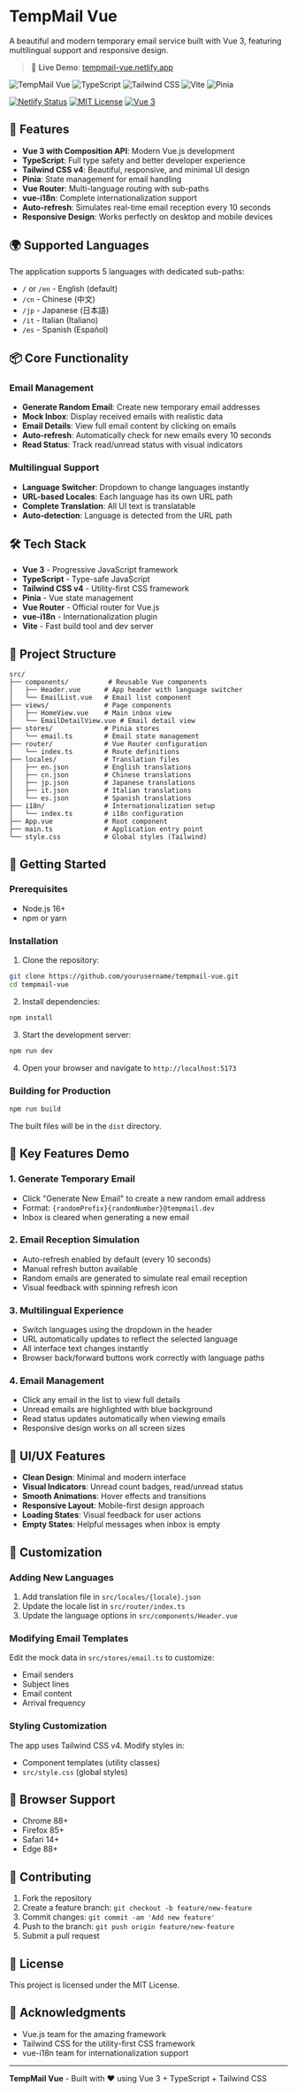 # TempMail Vue

A beautiful and modern temporary email service built with Vue 3, featuring multilingual support and responsive design.

> 🚀 **Live Demo**: [tempmail-vue.netlify.app](https://tempmail-vue.netlify.app)

![TempMail Vue](https://img.shields.io/badge/Vue.js-35495E?style=for-the-badge&logo=vue.js&logoColor=4FC08D)
![TypeScript](https://img.shields.io/badge/TypeScript-007ACC?style=for-the-badge&logo=typescript&logoColor=white)
![Tailwind CSS](https://img.shields.io/badge/Tailwind_CSS-38B2AC?style=for-the-badge&logo=tailwind-css&logoColor=white)
![Vite](https://img.shields.io/badge/Vite-646CFF?style=for-the-badge&logo=vite&logoColor=white)
![Pinia](https://img.shields.io/badge/Pinia-FFD859?style=for-the-badge&logo=vuedotjs&logoColor=black)

[![Netlify Status](https://api.netlify.com/api/v1/badges/12345678-1234-1234-1234-123456789012/deploy-status)](https://app.netlify.com/sites/tempmail-vue/deploys)
[![MIT License](https://img.shields.io/badge/License-MIT-green.svg)](https://choosealicense.com/licenses/mit/)
[![Vue 3](https://img.shields.io/badge/Vue-3.x-green.svg)](https://vuejs.org/)

## 🚀 Features

- **Vue 3 with Composition API**: Modern Vue.js development
- **TypeScript**: Full type safety and better developer experience
- **Tailwind CSS v4**: Beautiful, responsive, and minimal UI design
- **Pinia**: State management for email handling
- **Vue Router**: Multi-language routing with sub-paths
- **vue-i18n**: Complete internationalization support
- **Auto-refresh**: Simulates real-time email reception every 10 seconds
- **Responsive Design**: Works perfectly on desktop and mobile devices

## 🌍 Supported Languages

The application supports 5 languages with dedicated sub-paths:

- `/` or `/en` - English (default)
- `/cn` - Chinese (中文)
- `/jp` - Japanese (日本語)
- `/it` - Italian (Italiano)
- `/es` - Spanish (Español)

## 📦 Core Functionality

### Email Management
- **Generate Random Email**: Create new temporary email addresses
- **Mock Inbox**: Display received emails with realistic data
- **Email Details**: View full email content by clicking on emails
- **Auto-refresh**: Automatically check for new emails every 10 seconds
- **Read Status**: Track read/unread status with visual indicators

### Multilingual Support
- **Language Switcher**: Dropdown to change languages instantly
- **URL-based Locales**: Each language has its own URL path
- **Complete Translation**: All UI text is translatable
- **Auto-detection**: Language is detected from the URL path

## 🛠️ Tech Stack

- **Vue 3** - Progressive JavaScript framework
- **TypeScript** - Type-safe JavaScript
- **Tailwind CSS v4** - Utility-first CSS framework
- **Pinia** - Vue state management
- **Vue Router** - Official router for Vue.js
- **vue-i18n** - Internationalization plugin
- **Vite** - Fast build tool and dev server

## 📁 Project Structure

```
src/
├── components/          # Reusable Vue components
│   ├── Header.vue      # App header with language switcher
│   └── EmailList.vue   # Email list component
├── views/              # Page components
│   ├── HomeView.vue    # Main inbox view
│   └── EmailDetailView.vue # Email detail view
├── stores/             # Pinia stores
│   └── email.ts        # Email state management
├── router/             # Vue Router configuration
│   └── index.ts        # Route definitions
├── locales/            # Translation files
│   ├── en.json         # English translations
│   ├── cn.json         # Chinese translations
│   ├── jp.json         # Japanese translations
│   ├── it.json         # Italian translations
│   └── es.json         # Spanish translations
├── i18n/               # Internationalization setup
│   └── index.ts        # i18n configuration
├── App.vue             # Root component
├── main.ts             # Application entry point
└── style.css           # Global styles (Tailwind)
```

## 🚀 Getting Started

### Prerequisites
- Node.js 16+ 
- npm or yarn

### Installation

1. Clone the repository:
```bash
git clone https://github.com/yourusername/tempmail-vue.git
cd tempmail-vue
```

2. Install dependencies:
```bash
npm install
```

3. Start the development server:
```bash
npm run dev
```

4. Open your browser and navigate to `http://localhost:5173`

### Building for Production

```bash
npm run build
```

The built files will be in the `dist` directory.

## 🎯 Key Features Demo

### 1. Generate Temporary Email
- Click "Generate New Email" to create a new random email address
- Format: `{randomPrefix}{randomNumber}@tempmail.dev`
- Inbox is cleared when generating a new email

### 2. Email Reception Simulation
- Auto-refresh enabled by default (every 10 seconds)
- Manual refresh button available
- Random emails are generated to simulate real email reception
- Visual feedback with spinning refresh icon

### 3. Multilingual Experience
- Switch languages using the dropdown in the header
- URL automatically updates to reflect the selected language
- All interface text changes instantly
- Browser back/forward buttons work correctly with language paths

### 4. Email Management
- Click any email in the list to view full details
- Unread emails are highlighted with blue background
- Read status updates automatically when viewing emails
- Responsive design works on all screen sizes

## 🎨 UI/UX Features

- **Clean Design**: Minimal and modern interface
- **Visual Indicators**: Unread count badges, read/unread status
- **Smooth Animations**: Hover effects and transitions
- **Responsive Layout**: Mobile-first design approach
- **Loading States**: Visual feedback for user actions
- **Empty States**: Helpful messages when inbox is empty

## 🔧 Customization

### Adding New Languages
1. Add translation file in `src/locales/{locale}.json`
2. Update the locale list in `src/router/index.ts`
3. Update the language options in `src/components/Header.vue`

### Modifying Email Templates
Edit the mock data in `src/stores/email.ts` to customize:
- Email senders
- Subject lines  
- Email content
- Arrival frequency

### Styling Customization
The app uses Tailwind CSS v4. Modify styles in:
- Component templates (utility classes)
- `src/style.css` (global styles)

## 📱 Browser Support

- Chrome 88+
- Firefox 85+
- Safari 14+
- Edge 88+

## 🤝 Contributing

1. Fork the repository
2. Create a feature branch: `git checkout -b feature/new-feature`
3. Commit changes: `git commit -am 'Add new feature'`
4. Push to the branch: `git push origin feature/new-feature`
5. Submit a pull request

## 📄 License

This project is licensed under the MIT License.

## 🙏 Acknowledgments

- Vue.js team for the amazing framework
- Tailwind CSS for the utility-first CSS framework
- vue-i18n team for internationalization support

---

**TempMail Vue** - Built with ❤️ using Vue 3 + TypeScript + Tailwind CSS
